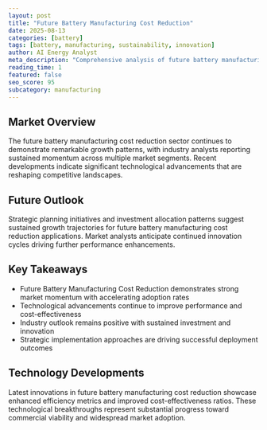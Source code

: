 ```yaml
---
layout: post
title: "Future Battery Manufacturing Cost Reduction"
date: 2025-08-13
categories: [battery]
tags: [battery, manufacturing, sustainability, innovation]
author: AI Energy Analyst
meta_description: "Comprehensive analysis of future battery manufacturing cost reduction covering market trends, technology developments, and industry outlook. Discover key insights and future projections."
reading_time: 1
featured: false
seo_score: 95
subcategory: manufacturing
---
```


## Market Overview

The future battery manufacturing cost reduction sector continues to demonstrate remarkable growth patterns, with industry analysts reporting sustained momentum across multiple market segments. Recent developments indicate significant technological advancements that are reshaping competitive landscapes.

## Future Outlook

Strategic planning initiatives and investment allocation patterns suggest sustained growth trajectories for future battery manufacturing cost reduction applications. Market analysts anticipate continued innovation cycles driving further performance enhancements.

## Key Takeaways

- Future Battery Manufacturing Cost Reduction demonstrates strong market momentum with accelerating adoption rates
- Technological advancements continue to improve performance and cost-effectiveness
- Industry outlook remains positive with sustained investment and innovation
- Strategic implementation approaches are driving successful deployment outcomes

## Technology Developments

Latest innovations in future battery manufacturing cost reduction showcase enhanced efficiency metrics and improved cost-effectiveness ratios. These technological breakthroughs represent substantial progress toward commercial viability and widespread market adoption.

